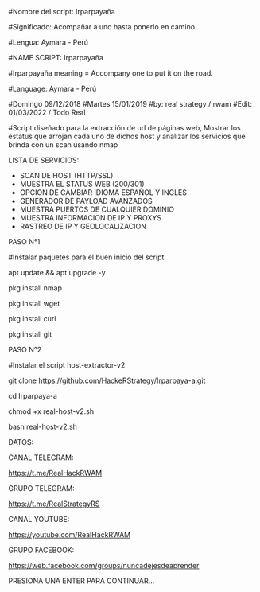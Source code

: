 #Nombre del script: Irparpayaña

#Significado: Acompañar a uno hasta ponerlo en camino 

#Lengua: Aymara - Perú

#NAME SCRIPT: Irparpayaña

#Irparpayaña meaning = Accompany one to put it on the road.

#Language: Aymara - Perú 

#Domingo 09/12/2018
#Martes 15/01/2019
#by: real strategy / rwam
#Edit: 01/03/2022 / Todo Real

#Script diseñado para la extracción de url de páginas web, Mostrar los estatus que arrojan cada uno de dichos host y analizar los servicios que brinda con un scan usando nmap 

LISTA DE SERVICIOS:

- SCAN DE HOST (HTTP/SSL)
- MUESTRA EL STATUS WEB (200/301)
- OPCION DE CAMBIAR IDIOMA ESPAÑOL Y INGLES
- GENERADOR DE PAYLOAD AVANZADOS
- MUESTRA PUERTOS DE CUALQUIER DOMINIO
- MUESTRA INFORMACION DE IP Y PROXYS
- RASTREO DE IP Y GEOLOCALIZACION

PASO N°1

#Instalar paquetes para el buen inicio del script

apt update && apt upgrade -y

pkg install nmap

pkg install wget

pkg install curl

pkg install git


PASO N°2

#Instalar el script host-extractor-v2

git clone https://github.com/HackeRStrategy/Irparpaya-a.git

cd Irparpaya-a

chmod +x real-host-v2.sh

bash real-host-v2.sh



DATOS:

CANAL TELEGRAM:

https://t.me/RealHackRWAM

GRUPO TELEGRAM:

https://t.me/RealStrategyRS

CANAL YOUTUBE:

https://youtube.com/RealHackRWAM

GRUPO FACEBOOK:

https://web.facebook.com/groups/nuncadejesdeaprender


PRESIONA UNA ENTER PARA CONTINUAR...
